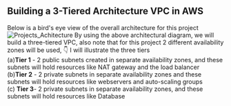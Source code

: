 ##  Building a 3-Tiered Architecture VPC in AWS
Below is a bird's eye view of the overall architecture for this project
![Projects_Achitecture](https://github.com/AdventureLouis/Host-a-wordpress-website-in-AWS/assets/161846069/2ac7a870-bd55-495b-9415-1449b4945b7b)
By using the above architectural diagram, we will build a three-tiered VPC, also note that for this project 2 different availability zones will be used, 👇 I will illustrate the three tiers
<br>
(a)**Tier 1** - 2 public subnets created in separate availability zones, and these subnets will hold resources like NAT gateway and the load balancer
<br>
(b)**Tier 2** - 2 private subnets in separate  availability zones and these subnets will hold resources like webservers and auto-scaling groups
<br>
(c) **Tier 3**- 2 private subnets in separate  availability zones, and these subnets will hold resources like Database
